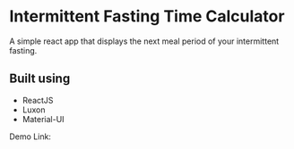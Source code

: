# Intermittent Fasting Time Calculator
A simple react app that displays the next meal period of your intermittent fasting.

## Built using
- ReactJS
- Luxon
- Material-UI

Demo Link: 
